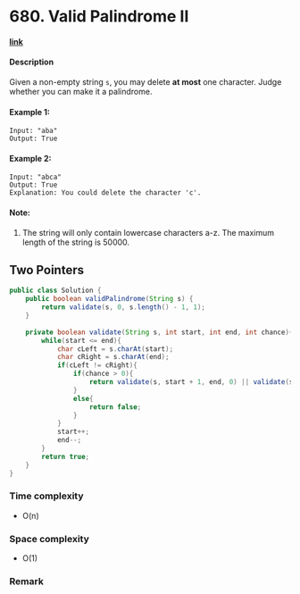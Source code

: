 # 680. Valid Palindrome II

#### [link](https://leetcode.com/problems/valid-palindrome-ii/)

#### Description
Given a non-empty string `s`, you may delete **at most** one character. Judge whether you can make it a palindrome.

#### Example 1:
```
Input: "aba"
Output: True
```
#### Example 2:
```
Input: "abca"
Output: True
Explanation: You could delete the character 'c'.
```

#### Note:
1. The string will only contain lowercase characters a-z. The maximum length of the string is 50000.

## Two Pointers
```java
public class Solution {
    public boolean validPalindrome(String s) {
        return validate(s, 0, s.length() - 1, 1);
    }
    
    private boolean validate(String s, int start, int end, int chance){
        while(start <= end){
            char cLeft = s.charAt(start);
            char cRight = s.charAt(end);
            if(cLeft != cRight){
                if(chance > 0){
                    return validate(s, start + 1, end, 0) || validate(s, start, end - 1, 0);
                }
                else{
                    return false;
                }
            }
            start++;
            end--;
        }
        return true;
    }
}
```
### Time complexity
* O(n)
### Space complexity
* O(1)
### Remark